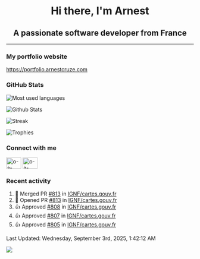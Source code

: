 <h1 align="center">Hi there, I'm Arnest</h1>
<h2 align="center">A passionate software developer from France</h2>

---

### My portfolio website

https://portfolio.arnestcruze.com

### GitHub Stats

![Most used languages](https://github-readme-stats.vercel.app/api/top-langs/?username=ocruze&langs_count=10&layout=compact&hide=tsql)

![Github Stats](https://github-readme-stats.vercel.app/api?username=ocruze&count_private=true&show_icons=true&title_color=fff&text_color=fff&bg_color=30,36d1dc,904e95)

![Streak](https://github-readme-streak-stats.herokuapp.com/?user=ocruze&)

![Trophies](https://github-profile-trophy.vercel.app/?username=ocruze)

### Connect with me

<p align="left">
  <a href="mailto:o.cruze@live.com" target="blank"><img align="center" src="https://upload.wikimedia.org/wikipedia/commons/d/df/Microsoft_Office_Outlook_%282018%E2%80%93present%29.svg" alt="o-a-cruze" height="30" width="40" /></a>
  <a href="https://linkedin.com/in/o-a-cruze" target="blank"><img align="center" src="https://raw.githubusercontent.com/rahuldkjain/github-profile-readme-generator/master/src/images/icons/Social/linked-in-alt.svg" alt="o-a-cruze" height="30" width="40" /></a>
</p>

### Recent activity

<!--RECENT_ACTIVITY:start-->
1. 🎉 Merged PR [#813](https://github.com/IGNF/cartes.gouv.fr/pull/813) in [IGNF/cartes.gouv.fr](https://github.com/IGNF/cartes.gouv.fr)
2. 💪 Opened PR [#813](https://github.com/IGNF/cartes.gouv.fr/pull/813) in [IGNF/cartes.gouv.fr](https://github.com/IGNF/cartes.gouv.fr)
3. 👍 Approved [#808](https://github.com/IGNF/cartes.gouv.fr/pull/808#pullrequestreview-3169241618) in [IGNF/cartes.gouv.fr](https://github.com/IGNF/cartes.gouv.fr)
4. 👍 Approved [#807](https://github.com/IGNF/cartes.gouv.fr/pull/807#pullrequestreview-3169238449) in [IGNF/cartes.gouv.fr](https://github.com/IGNF/cartes.gouv.fr)
5. 👍 Approved [#805](https://github.com/IGNF/cartes.gouv.fr/pull/805#pullrequestreview-3169234072) in [IGNF/cartes.gouv.fr](https://github.com/IGNF/cartes.gouv.fr)
<!--RECENT_ACTIVITY:end-->

<!--RECENT_ACTIVITY:last_update-->
Last Updated: Wednesday, September 3rd, 2025, 1:42:12 AM
<!--RECENT_ACTIVITY:last_update_end-->

[![](https://visitcount.itsvg.in/api?id=ocruze&label=Profile%20Views&pretty=false)](https://visitcount.itsvg.in)
